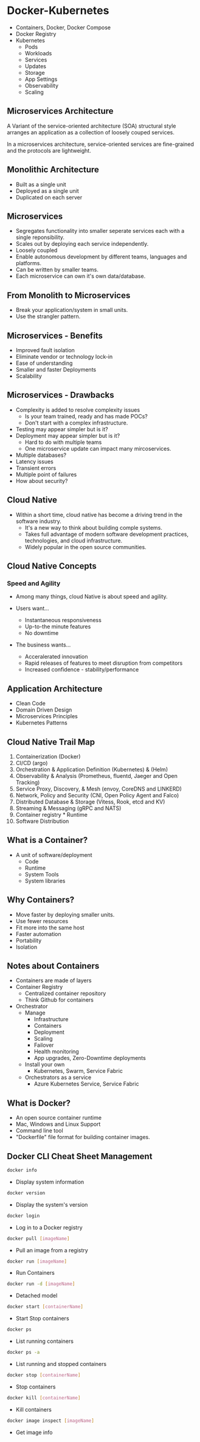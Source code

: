 # Docker-Kubernetes
* Containers, Docker, Docker Compose
* Docker Registry
* Kubernetes
    * Pods
    * Workloads
    * Services
    * Updates
    * Storage
    * App Settings
    * Observability 
    * Scaling

## Microservices Architecture
A Variant of the service-oriented architecture (SOA) structural style arranges an application as a collection of loosely couped services. 

In a microservices architecture, service-oriented services are fine-grained and the protocols are lightweight.

## Monolithic Architecture
* Built as a single unit
* Deployed as a single unit
* Duplicated on each server

## Microservices 
* Segregates functionality into smaller seperate services each with a single reponsibility. 
* Scales out by deploying each service independently.
* Loosely coupled
* Enable autonomous development by different teams, languages and platforms. 
* Can be written by smaller teams. 
* Each microservice can own it's own data/database.

## From Monolith to Microservices
* Break your application/system in small units. 
* Use the strangler pattern.

## Microservices - Benefits
* Improved fault isolation
* Eliminate vendor or technology lock-in
* Ease of understanding
* Smaller and faster Deployments
* Scalability

## Microservices - Drawbacks
* Complexity is added to resolve complexity issues
    * Is your team trained, ready and has made POCs?
    * Don't start with a complex infrastructure. 
* Testing may appear simpler but is it?
* Deployment may appear simpler but is it? 
    * Hard to do with multiple teams
    * One microservice update can impact many mircoservices.
* Multiple databases?
* Latency issues
* Transient errors
* Multiple point of failures
* How about security?

## Cloud Native
* Within a short time, cloud native has become a driving trend in the software industry.
    * It's a new way to think about building comple systems.
    * Takes full advantage of modern software development practices, technologies, and cloud infrastructure.
    * Widely popular in the open source communities. 

## Cloud Native Concepts
### Speed and Agility
* Among many things, cloud Native is about speed and agility.
* Users want...
    * Instantaneous responsiveness 
    * Up-to-the minute features
    * No downtime

* The business wants...
    * Acceralerated innovation 
    * Rapid releases of features to meet disruption from competitors
    * Increased confidence - stability/performance


## Application Architecture
* Clean Code
* Domain Driven Design
* Microservices Principles
* Kubernetes Patterns

## Cloud Native Trail Map
1. Containerization (Docker)
2. CI/CD (argo)
3. Orchestration & Application Definition (Kubernetes) & (Helm)
4. Observability & Analysis (Prometheus, fluentd, Jaeger and Open Tracking)
5. Service Proxy, Discovery, & Mesh (envoy, CoreDNS and LINKERD)
6. Network, Policy and Security (CNI, Open Policy Agent and Falco)
7. Distributed Database & Storage (Vitess, Rook, etcd and KV)
8. Streaming & Messaging (gRPC and NATS)
9. Container registry * Runtime
10. Software Distribution

## What is a Container?
* A unit of software/deployment
    * Code
    * Runtime
    * System Tools
    * System libraries

## Why Containers?
* Move faster by deploying smaller units.
* Use fewer resources
* Fit more into the same host
* Faster automation
* Portability
* Isolation

## Notes about Containers 
* Containers are made of layers
* Container Registry
    * Centralized container repository
    * Think Github for containers
* Orchestrator
    * Manage
        * Infrastructure
        * Containers
        * Deployment
        * Scaling
        * Failover
        * Health monitoring
        * App upgrades, Zero-Downtime deployments
    * Install your own
        * Kubernetes, Swarm, Service Fabric
    * Orchestrators as a service
        * Azure Kubernetes Service, Service Fabric

## What is Docker?
* An open source container runtime
* Mac, Windows and Linux Support
* Command line tool
* "Dockerfile" file format for building container images. 

## Docker CLI Cheat Sheet Management
``` bash
docker info
```
* Display system information

```bash
docker version
```
* Display the system's version

```bash
docker login   
```
* Log in to a Docker registry

``` bash
docker pull [imageName]
```
* Pull an image from a registry

``` bash
docker run [imageName]
```
* Run Containers

``` bash
docker run -d [imageName]
```
* Detached model

``` bash
docker start [containerName]
```
* Start Stop containers

``` bash
docker ps
```
* List running containers

``` bash
docker ps -a
```
* List running and stopped containers

``` bash
docker stop [containerName]
```
* Stop containers

``` bash
docker kill [containerName]
```
* Kill containers

``` bash
docker image inspect [imageName]
```
* Get image info